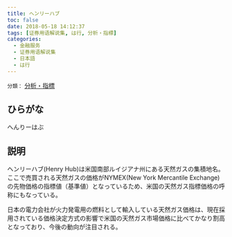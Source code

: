 ```yaml
---
title: ヘンリーハブ
toc: false
date: 2018-05-18 14:12:37
tags: [证券用语解说集, は行, 分析・指標]
categories:
  - 金融服务
  - 证券用语解说集
  - 日本語
  - は行
---
```


`分類：` [分析・指標](/tags/分析・指標/)

## ひらがな

へんりーはぶ

## 説明

ヘンリーハブ(Henry Hub)は米国南部ルイジアナ州にある天然ガスの集積地名。ここで売買される天然ガスの価格がNYMEX(New York Mercantile Exchange)の先物価格の指標値（基準値）となっているため、米国の天然ガス指標価格の呼称にもなっている。

日本の電力会社が火力発電用の燃料として輸入している天然ガス価格は、現在採用されている価格決定方式の影響で米国の天然ガス市場価格に比べてかなり割高となっており、今後の動向が注目される。
